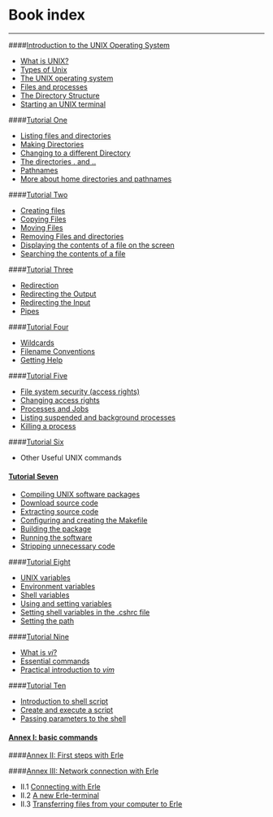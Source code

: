 # Book index
---
####[Introduction to the UNIX Operating System](../introduction_to_the_unix_operating_system/README.md)

- [What is UNIX?](../introduction_to_the_unix_operating_system/whatunix.md)
- [Types of Unix](../introduction_to_the_unix_operating_system/typeunix.md)
- [The UNIX operating system](../introduction_to_the_unix_operating_system/opsystem.md)
- [Files and processes](../introduction_to_the_unix_operating_system/fileproc.md)
- [The Directory Structure](../introduction_to_the_unix_operating_system/dirsturc.md)
- [Starting an UNIX terminal](../introduction_to_the_unix_operating_system/startunix.md)

####[Tutorial One ](../tutorial_1/README.md)


- [Listing files and directories](../tutorial1/listfilesdirec.md)
- [Making Directories](../tutorial1makedir/.md)
- [Changing to a different Directory](../tutorial1/changedir.md)
- [The directories . and ..](../tutorial1/dirpoint.md)
- [Pathnames](../tutorial1/path.md)
- [More about home directories and pathnames](../tutorial1/more.md)

####[Tutorial Two](../tutorial_2/README.md)

- [Creating files](../tutorial_2/creating_files.md)
- [Copying Files](../tutorial_2/copyfile.md)
- [Moving Files](../tutorial_2/movefile.md)
- [Removing Files and directories](../tutorial_2/remove.md)
- [Displaying the contents of a file on the screen](../tutorial_2/content.md)
- [Searching the contents of a file](../tutorial_2/searchefile.md)

####[Tutorial Three](../tutorial_3/README.md)

- [Redirection](../tutorial_3/redirect.md)
- [Redirecting the Output](../tutorial_3/rein.md)
- [Redirecting the Input](../tutorial_3/reout.md)
- [Pipes](../tutorial_3/pipe.md)

####[Tutorial Four](../tutorial_4/README.md)

- [Wildcards](../tutorial_4/wild.md)
- [Filename Conventions](../tutorial_4/filename.md)
- [Getting Help](../tutorial_4/help.md)

####[Tutorial Five](../tutorial_5/README.md)

- [File system security (access rights)](../tutorial_5/security.md)
- [Changing access rights](../tutorial_5/changeacc.md)
- [Processes and Jobs](../tutorial_5/procc.md)
- [Listing suspended and background processes](../tutorial_5/susproc.md)
- [Killing a process](../tutorial_5/killproc.md)

####[Tutorial Six](../tutorial_6/README.md)

- Other Useful UNIX commands

#### [Tutorial Seven](../tutorial_7/README.md)

- [Compiling UNIX software packages](../tutorial_7/compil.md)
- [Download source code](../tutorial_7/download.md)
- [Extracting source code](../tutorial_7/extract.md)
- [Configuring and creating the Makefile](../tutorial_7/conf.md)
- [Building the package](../tutorial_7/building.md)
- [Running the software](../tutorial_7/run.md)
- [Stripping unnecessary code](../tutorial_7/strip.md)


####[Tutorial Eight](../tutorial_8/README.md)

- [UNIX variables](../tutorial_8/var.md)
- [Environment variables](../tutorial_8/envirvar.md)
- [Shell variables](../tutorial_8/shellvar.md)
- [Using and setting variables](../tutorial_8/usevar.md)
- [Setting shell variables in the .cshrc file](../tutorial_8/setvar.md)
- [Setting the path](../tutorial_8/setpath.md)

####[Tutorial Nine](../tutorial_9/README.md)

- [What is *vi*?](../tutorial_9/whatisvi.md)
- [Essential commands](../tutorial_9/esscom.md)
- [Practical introduction to *vim*](../tutorial_9/pracvi.md)

####[Tutorial Ten](../tutorial_10/README.md)

- [Introduction to shell script](../tutorial_10/introscrpti.md)
- [ Create and execute a script](../tutorial_10/creexe.md)
- [Passing parameters to the shell](../tutorial_10/parameters.md)


#### [Annex I: basic commands](../annex_i_basic_commands/README.md)

####[Annex II: First steps with Erle](../annex_ii_first_steps_with_erle/README.md)


####[Annex III: Network connection with Erle](../annex_iii_network_connection_with_erle/README.md)

- II.1 [Connecting with Erle](../annex_iii_network_connection_with_erle/connecting_with_erle.md.md)
- II.2 [A new Erle-terminal](../annex_iii_network_connection_with_erle/a_new_erle-terminal.md)
- II.3 [Transferring files from your computer to Erle](../annex_iii_network_connection_with_erle/transferring_files_form_your_computer_to_erle.md)

